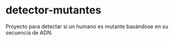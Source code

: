 # detector-mutantes
Proyecto para detectar si un humano es mutante basándose en su secuencia de ADN.
